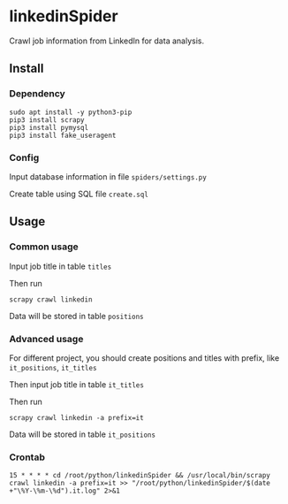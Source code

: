 # linkedinSpider

Crawl job information from LinkedIn for data analysis.

## Install

### Dependency

    sudo apt install -y python3-pip
    pip3 install scrapy
    pip3 install pymysql
    pip3 install fake_useragent

### Config

Input database information in file `spiders/settings.py`

Create table using SQL file `create.sql`

## Usage

### Common usage

Input job title in table `titles`

Then run

    scrapy crawl linkedin

Data will be stored in table `positions`

### Advanced usage

For different project, you should create positions and titles with prefix, like `it_positions`, `it_titles`

Then input job title in table `it_titles`

Then run

    scrapy crawl linkedin -a prefix=it

Data will be stored in table `it_positions`


### Crontab

	15 * * * * cd /root/python/linkedinSpider && /usr/local/bin/scrapy crawl linkedin -a prefix=it >> "/root/python/linkedinSpider/$(date +"\%Y-\%m-\%d").it.log" 2>&1